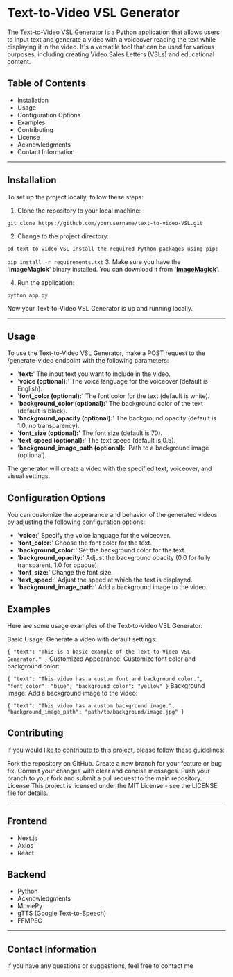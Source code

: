 # Text-to-Video VSL Generator
The Text-to-Video VSL Generator is a Python application that allows users to input text and generate a video with a voiceover reading the text while displaying it in the video. It's a versatile tool that can be used for various purposes, including creating Video Sales Letters (VSLs) and educational content.

## Table of Contents
* Installation
* Usage
* Configuration Options
* Examples
* Contributing
* License
* Acknowledgments
* Contact Information
-----

## Installation

To set up the project locally, follow these steps:

1. Clone the repository to your local machine:

`git clone https://github.com/yourusername/text-to-video-VSL.git`

2. Change to the project directory:

`cd text-to-video-VSL Install the required Python packages using pip:`

`pip install -r requirements.txt`
3. Make sure you have the '**ImageMagick**' binary installed. You can download it from '[**ImageMagick**]('https://imagemagick.org/script/download.php')'.

4. Run the application:

`python app.py`

Now your Text-to-Video VSL Generator is up and running locally.
___
## Usage
To use the Text-to-Video VSL Generator, make a POST request to the /generate-video endpoint with the following parameters:

* '**text:**' The input text you want to include in the video.
* '**voice (optional):**' The voice language for the voiceover (default is English).
* '**font_color (optional):**' The font color for the text (default is white).
* '**background_color (optional):**' The background color of the text (default is black).
* '**background_opacity (optional):**' The background opacity (default is 1.0, no transparency).
* '**font_size (optional):**' The font size (default is 70).
* '**text_speed (optional):**' The text speed (default is 0.5).
* '**background_image_path (optional):**' Path to a background image (optional).

The generator will create a video with the specified text, voiceover, and visual settings.

## Configuration Options
You can customize the appearance and behavior of the generated videos by adjusting the following configuration options:

* '**voice:**' Specify the voice language for the voiceover.
* '**font_color:**' Choose the font color for the text.
* '**background_color:**' Set the background color for the text.
* '**background_opacity:**' Adjust the background opacity (0.0 for fully transparent, 1.0 for opaque).
* '**font_size:**' Change the font size.
* '**text_speed:**' Adjust the speed at which the text is displayed.
* '**background_image_path:**' Add a background image to the video.

## Examples
Here are some usage examples of the Text-to-Video VSL Generator:

Basic Usage: Generate a video with default settings:

`{
    "text": "This is a basic example of the Text-to-Video VSL Generator."
}`
Customized Appearance: Customize font color and background color:

`{
    "text": "This video has a custom font and background color.",
    "font_color": "blue",
    "background_color": "yellow"
}`
Background Image: Add a background image to the video:

`{
    "text": "This video has a custom background image.",
    "background_image_path": "path/to/background/image.jpg"
}`
## Contributing
If you would like to contribute to this project, please follow these guidelines:

Fork the repository on GitHub.
Create a new branch for your feature or bug fix.
Commit your changes with clear and concise messages.
Push your branch to your fork and submit a pull request to the main repository.
License
This project is licensed under the MIT License - see the LICENSE file for details.
_____
## Frontend
* Next.js
* Axios
* React

## Backend
* Python
* Acknowledgments
* MoviePy
* gTTS (Google Text-to-Speech)
* FFMPEG

----
## Contact Information
If you have any questions or suggestions, feel free to contact me
